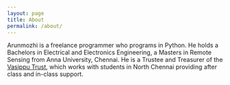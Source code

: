 ```yaml
---
layout: page
title: About
permalink: /about/
---
```


Arunmozhi is a freelance programmer who programs in Python. He holds a Bachelors in  Electrical and Electronics Engineering, a Masters in Remote Sensing from Anna University, Chennai. He is a Trustee and Treasurer of the [Vasippu Trust](http://www.vasippu.org), which works with students in North Chennai providing after class and in-class support. 

